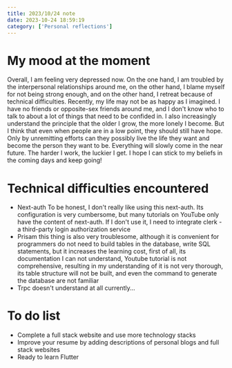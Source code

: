 ```yaml
---
title: 2023/10/24 note
date: 2023-10-24 18:59:19
category: ['Personal reflections']
---
```


# My mood at the moment

Overall, I am feeling very depressed now. On the one hand, I am troubled by the interpersonal relationships around me, on the other hand, I blame myself for not being strong enough, and on the other hand, I retreat because of technical difficulties. Recently, my life may not be as happy as I imagined. I have no friends or opposite-sex friends around me, and I don't know who to talk to about a lot of things that need to be confided in. I also increasingly understand the principle that the older I grow, the more lonely I become. But I think that even when people are in a low point, they should still have hope. Only by unremitting efforts can they possibly live the life they want and become the person they want to be. Everything will slowly come in the near future. The harder I work, the luckier I get. I hope I can stick to my beliefs in the coming days and keep going!

# Technical difficulties encountered

- Next-auth To be honest, I don't really like using this next-auth. Its configuration is very cumbersome, but many tutorials on YouTube only have the content of next-auth. If I don't use it, I need to integrate clerk - a third-party login authorization service
- Prisam this thing is also very troublesome, although it is convenient for programmers do not need to build tables in the database, write SQL statements, but it increases the learning cost, first of all, its documentation I can not understand, Youtube tutorial is not comprehensive, resulting in my understanding of it is not very thorough, its table structure will not be built, and even the command to generate the database are not familiar
- Trpc doesn't understand at all currently...

# To do list

- Complete a full stack website and use more technology stacks
- Improve your resume by adding descriptions of personal blogs and full stack websites
- Ready to learn Flutter

